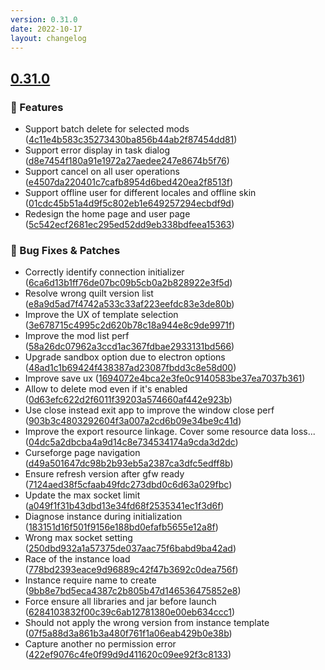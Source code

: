 ```yaml
---
version: 0.31.0
date: 2022-10-17
layout: changelog
---
```

## [0.31.0](#0.31.0)
### 🚀 Features

- Support batch delete for selected mods ([4c11e4b583c35273430ba856b44ab2f87454dd81](https://github.com/Voxelum/x-minecraft-launcher/commit/4c11e4b583c35273430ba856b44ab2f87454dd81))
- Support error display in task dialog ([d8e7454f180a91e1972a27aedee247e8674b5f76](https://github.com/Voxelum/x-minecraft-launcher/commit/d8e7454f180a91e1972a27aedee247e8674b5f76))
- Support cancel on all user operations ([e4507da220401c7cafb8954d6bed420ea2f8513f](https://github.com/Voxelum/x-minecraft-launcher/commit/e4507da220401c7cafb8954d6bed420ea2f8513f))
- Support offline user for different locales and offline skin ([01cdc45b51a4d9f5c802eb1e649257294ecbdf9d](https://github.com/Voxelum/x-minecraft-launcher/commit/01cdc45b51a4d9f5c802eb1e649257294ecbdf9d))
- Redesign the home page and user page ([5c542ecf2681ec295ed52dd9eb338bdfeea15363](https://github.com/Voxelum/x-minecraft-launcher/commit/5c542ecf2681ec295ed52dd9eb338bdfeea15363))
### 🐛 Bug Fixes & Patches

- Correctly identify connection initializer ([6ca6d13b1ff76de07bc09b5cb0a2b828922e3f5d](https://github.com/Voxelum/x-minecraft-launcher/commit/6ca6d13b1ff76de07bc09b5cb0a2b828922e3f5d))
- Resolve wrong quilt version list ([e8a9d5ad7f4742a533c33af223eefdc83e3de80b](https://github.com/Voxelum/x-minecraft-launcher/commit/e8a9d5ad7f4742a533c33af223eefdc83e3de80b))
- Improve the UX of template selection ([3e678715c4995c2d620b78c18a944e8c9de9971f](https://github.com/Voxelum/x-minecraft-launcher/commit/3e678715c4995c2d620b78c18a944e8c9de9971f))
- Improve the mod list perf ([58a26dc07962a3ccd1ac367fdbae2933131bd566](https://github.com/Voxelum/x-minecraft-launcher/commit/58a26dc07962a3ccd1ac367fdbae2933131bd566))
- Upgrade sandbox option due to electron options ([48ad1c1b69424f438387ad23087fbdd3c8e58d00](https://github.com/Voxelum/x-minecraft-launcher/commit/48ad1c1b69424f438387ad23087fbdd3c8e58d00))
- Improve save ux ([1694072e4bca2e3fe0c9140583be37ea7037b361](https://github.com/Voxelum/x-minecraft-launcher/commit/1694072e4bca2e3fe0c9140583be37ea7037b361))
- Allow to delete mod even if it's enabled ([0d63efc622d2f6011f39203a574660af442e923b](https://github.com/Voxelum/x-minecraft-launcher/commit/0d63efc622d2f6011f39203a574660af442e923b))
- Use close instead exit app to improve the window close perf ([903b3c4803292604f3a007a2cd6b09e34be9c41d](https://github.com/Voxelum/x-minecraft-launcher/commit/903b3c4803292604f3a007a2cd6b09e34be9c41d))
- Improve the export resource linkage. Cover some resource data loss... ([04dc5a2dbcba4a9d14c8e734534174a9cda3d2dc](https://github.com/Voxelum/x-minecraft-launcher/commit/04dc5a2dbcba4a9d14c8e734534174a9cda3d2dc))
- Curseforge page navigation ([d49a501647dc98b2b93eb5a2387ca3dfc5edff8b](https://github.com/Voxelum/x-minecraft-launcher/commit/d49a501647dc98b2b93eb5a2387ca3dfc5edff8b))
- Ensure refresh version after gfw ready ([7124aed38f5cfaab49fdc273dbd0c6d63a029fbc](https://github.com/Voxelum/x-minecraft-launcher/commit/7124aed38f5cfaab49fdc273dbd0c6d63a029fbc))
- Update the max socket limit ([a049f1f31b43dbd13e34fd68f2535341ec1f3d6f](https://github.com/Voxelum/x-minecraft-launcher/commit/a049f1f31b43dbd13e34fd68f2535341ec1f3d6f))
- Diagnose instance during initialization ([183151d16f501f9156e188bd0efafb5655e12a8f](https://github.com/Voxelum/x-minecraft-launcher/commit/183151d16f501f9156e188bd0efafb5655e12a8f))
- Wrong max socket setting ([250dbd932a1a57375de037aac75f6babd9ba42ad](https://github.com/Voxelum/x-minecraft-launcher/commit/250dbd932a1a57375de037aac75f6babd9ba42ad))
- Race of the instance load ([778bd2393eace9d96889c42f47b3692c0dea756f](https://github.com/Voxelum/x-minecraft-launcher/commit/778bd2393eace9d96889c42f47b3692c0dea756f))
- Instance require name to create ([9bb8e7bd5eca4387c2b805b47d146536475852e8](https://github.com/Voxelum/x-minecraft-launcher/commit/9bb8e7bd5eca4387c2b805b47d146536475852e8))
- Force ensure all libraries and jar before launch ([6284103832f00c39c6ab12781380e00eb634ccc1](https://github.com/Voxelum/x-minecraft-launcher/commit/6284103832f00c39c6ab12781380e00eb634ccc1))
- Should not apply the wrong version from instance template ([07f5a88d3a861b3a480f761f1a06eab429b0e38b](https://github.com/Voxelum/x-minecraft-launcher/commit/07f5a88d3a861b3a480f761f1a06eab429b0e38b))
- Capture another no permission error ([422ef9076c4fe0f99d9d411620c09ee92f3c8133](https://github.com/Voxelum/x-minecraft-launcher/commit/422ef9076c4fe0f99d9d411620c09ee92f3c8133))